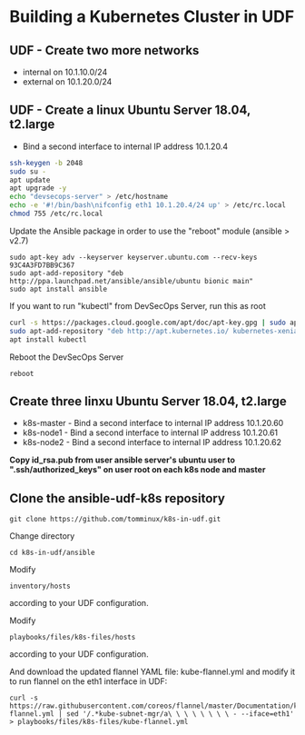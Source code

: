 # Building a Kubernetes Cluster in UDF

## UDF - Create two more networks
* internal on 10.1.10.0/24
* external on 10.1.20.0/24

## UDF - Create a linux Ubuntu Server 18.04, t2.large

* Bind a second interface to internal IP address 10.1.20.4

```bash
ssh-keygen -b 2048
sudo su -
apt update
apt upgrade -y
echo "devsecops-server" > /etc/hostname
echo -e '#!/bin/bash\nifconfig eth1 10.1.20.4/24 up' > /etc/rc.local
chmod 755 /etc/rc.local
```

Update the Ansible package in order to use the "reboot" module (ansible > v2.7)

```
sudo apt-key adv --keyserver keyserver.ubuntu.com --recv-keys 93C4A3FD7BB9C367
sudo apt-add-repository "deb http://ppa.launchpad.net/ansible/ansible/ubuntu bionic main"
sudo apt install ansible
```

If you want to run "kubectl" from DevSecOps Server, run this as root

```bash
curl -s https://packages.cloud.google.com/apt/doc/apt-key.gpg | sudo apt-key add
sudo apt-add-repository "deb http://apt.kubernetes.io/ kubernetes-xenial main"
apt install kubectl
```

Reboot the DevSecOps Server

    reboot

## Create three linxu Ubuntu Server 18.04, t2.large
* k8s-master -  Bind a second interface to internal IP address 10.1.20.60
* k8s-node1 -  Bind a second interface to internal IP address 10.1.20.61
* k8s-node2 -  Bind a second interface to internal IP address 10.1.20.62

**Copy id_rsa.pub from user ansible server's ubuntu user to ".ssh/authorized_keys" on user root on each k8s node and master**

## Clone the ansible-udf-k8s repository

    git clone https://github.com/tomminux/k8s-in-udf.git
    
Change directory

    cd k8s-in-udf/ansible
    
Modify 

    inventory/hosts

according to your UDF configuration. 

Modify

    playbooks/files/k8s-files/hosts

according to your UDF configuration. 
    
And download the updated flannel YAML file: kube-flannel.yml and modify it to run flannel on the eth1 interface in UDF:

    curl -s https://raw.githubusercontent.com/coreos/flannel/master/Documentation/kube-flannel.yml | sed '/.*kube-subnet-mgr/a\ \ \ \ \ \ \ \ - --iface=eth1' > playbooks/files/k8s-files/kube-flannel.yml



